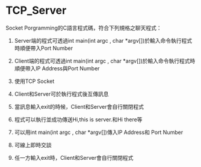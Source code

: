 # TCP_Server

Socket Porgramming的C語言程式碼，符合下列規格之聊天程式：

1. Server端的程式可透過int main(int argc , char *argv[])於輸入命令執行程式時順便帶入Port Number

2. Client端的程式可透過int main(int argc , char *argv[])於輸入命令執行程式時順便帶入IP Address與Port Number

3. 使用TCP Socket

4. Client和Server可於執行程式後互傳訊息

5. 當訊息輸入exit的時候，Client和Server會自行關閉程式

6. 程式可以執行並成功傳送Hi,this is server.和Hi there等

7. 可以用int main(int argc , char *argv[])傳入IP Address和 Port Number

8. 可線上即時交談

9. 任一方輸入exit時，Client和Server會自行關閉程式
